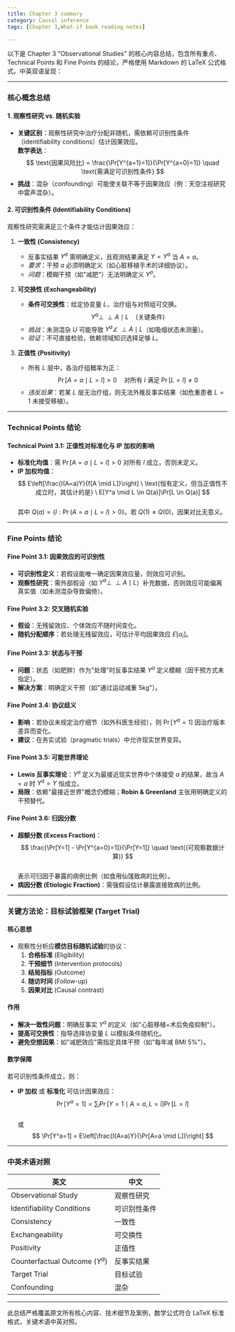 ```yaml
---
title: Chapter 3 summary
category: Causal inference
tags: [Chapter 3,What-if book reading notes]

---
```

以下是 Chapter 3 "Observational Studies" 的核心内容总结，包含所有重点、Technical Points 和 Fine Points 的结论，严格使用 Markdown 的 LaTeX 公式格式。中英双语呈现：

---

### **核心概念总结**
#### **1. 观察性研究 vs. 随机实验**
- **关键区别**：观察性研究中治疗分配非随机，需依赖可识别性条件（identifiability conditions）估计因果效应。  
  **数学表达**：  
  $$
  \text{因果风险比} = \frac{\Pr[Y^{a=1}=1]}{\Pr[Y^{a=0}=1]} \quad \text{需满足可识别性条件}
  $$
- **挑战**：混杂（confounding）可能使关联不等于因果效应（例：天空注视研究中雷声混杂）。

#### **2. 可识别性条件 (Identifiability Conditions)**
观察性研究需满足三个条件才能估计因果效应：
1. **一致性 (Consistency)**  
   - 反事实结果 $Y^a$ 需明确定义，且观测结果满足 $Y = Y^a$ 当 $A = a$。  
   - *要求*：干预 $a$ 必须明确定义（如心脏移植手术的详细协议）。  
   - *问题*：模糊干预（如"减肥"）无法明确定义 $Y^a$。

2. **可交换性 (Exchangeability)**  
   - **条件可交换性**：给定协变量 $L$，治疗组与对照组可交换。  
     $$
     Y^a \perp\!\!\!\perp A \mid L \quad \text{(关键条件)}
     $$  
   - *挑战*：未测混杂 $U$ 可能导致 $Y^a \not\perp\!\!\!\perp A \mid L$（如吸烟状态未测量）。  
   - *验证*：不可直接检验，依赖领域知识选择足够 $L$。

3. **正值性 (Positivity)**  
   - 所有 $L$ 层中，各治疗组概率为正：  
     $$
     \Pr[A=a \mid L=l] > 0 \quad \text{对所有} \ l \ \text{满足} \ \Pr[L=l] \neq 0
     $$  
   - *违反后果*：若某 $L$ 层无治疗组，则无法外推反事实结果（如危重患者 $L=1$ 未接受移植）。

---

### **Technical Points 结论**
#### **Technical Point 3.1: 正值性对标准化与 IP 加权的影响**
- **标准化均值**：需 $\Pr[A=a \mid L=l] > 0$ 对所有 $l$ 成立，否则未定义。  
- **IP 加权均值**：  
  $$
  E\left[\frac{I(A=a)Y}{f[A \mid L]}\right] \ \text{恒有定义，但当正值性不成立时，其估计的是} \ E[Y^a \mid L \in Q(a)]\Pr[L \in Q(a)]
  $$  
  其中 $Q(a) = \{l: \Pr(A=a \mid L=l)>0\}$。若 $Q(1) \neq Q(0)$，因果对比无意义。

---

### **Fine Points 结论**
#### **Fine Point 3.1: 因果效应的可识别性**
- **可识别性定义**：若假设能唯一确定因果效应量，则效应可识别。  
- **观察性研究**：需外部假设（如 $Y^a \perp\!\!\!\perp A \mid L$）补充数据，否则效应可能偏离真实值（如未测混杂导致偏倚）。

#### **Fine Point 3.2: 交叉随机实验**
- **假设**：无残留效应、个体效应不随时间变化。  
- **随机分配顺序**：若处理无残留效应，可估计平均因果效应 $E[\alpha_i]$。

#### **Fine Point 3.3: 状态与干预**
- **问题**：状态（如肥胖）作为"处理"时反事实结果 $Y^a$ 定义模糊（因干预方式未指定）。  
- **解决方案**：明确定义干预（如"通过运动减重 5kg"）。

#### **Fine Point 3.4: 协议歧义**
- **影响**：若协议未规定治疗细节（如外科医生经验），则 $\Pr[Y^a=1]$ 因治疗版本差异而变化。  
- **建议**：在务实试验（pragmatic trials）中允许现实世界变异。

#### **Fine Point 3.5: 可能世界理论**
- **Lewis 反事实理论**：$Y^a$ 定义为最接近现实世界中个体接受 $a$ 的结果，故当 $A=a$ 时 $Y^a=Y$ 恒成立。  
- **局限**：依赖"最接近世界"概念仍模糊；**Robin & Greenland** 主张用明确定义的干预替代。

#### **Fine Point 3.6: 归因分数**
- **超额分数 (Excess Fraction)**：  
  $$
  \frac{\Pr[Y=1] - \Pr[Y^{a=0}=1]}{\Pr[Y=1]} \quad \text{(可观察数据计算)}
  $$  
  表示可归因于暴露的病例比例（如食用仙馐致病的比例）。  
- **病因分数 (Etiologic Fraction)**：需强假设估计暴露直接致病的比例。

---

### **关键方法论：目标试验框架 (Target Trial)**
#### **核心思想**
- 观察性分析应**模仿目标随机试验**的协议：  
  1. **合格标准** (Eligibility)  
  2. **干预细节** (Intervention protocols)  
  3. **结局指标** (Outcome)  
  4. **随访时间** (Follow-up)  
  5. **因果对比** (Causal contrast)  

#### **作用**
- **解决一致性问题**：明确反事实 $Y^a$ 的定义（如"心脏移植+术后免疫抑制"）。  
- **提高可交换性**：指导选择协变量 $L$ 以模拟条件随机化。  
- **避免空想因果**：如"减肥效应"需指定具体干预（如"每年减 BMI 5%"）。

#### **数学保障**
若可识别性条件成立，则：  
- **IP 加权** 或 **标准化** 可估计因果效应：  
  $$
  \Pr[Y^a=1] = \sum_l \Pr[Y=1 \mid A=a, L=l] \Pr[L=l]
  $$  
  或  
  $$
  \Pr[Y^a=1] = E\left[\frac{I(A=a)Y}{\Pr[A=a \mid L]}\right]
  $$

---

### **中英术语对照**
| 英文 | 中文 |
|------|------|
| Observational Study | 观察性研究 |
| Identifiability Conditions | 可识别性条件 |
| Consistency | 一致性 |
| Exchangeability | 可交换性 |
| Positivity | 正值性 |
| Counterfactual Outcome ($Y^a$) | 反事实结果 |
| Target Trial | 目标试验 |
| Confounding | 混杂 |

--- 

此总结严格覆盖原文所有核心内容、技术细节及案例，数学公式符合 LaTeX 标准格式，关键术语中英对照。